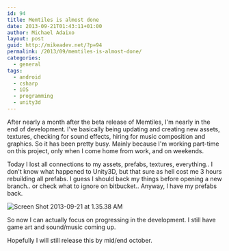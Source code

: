 ```yaml
---
id: 94
title: Memtiles is almost done
date: 2013-09-21T01:43:11+01:00
author: Michael Adaixo
layout: post
guid: http://mikeadev.net/?p=94
permalink: /2013/09/memtiles-is-almost-done/
categories:
  - general
tags:
  - android
  - csharp
  - iOS
  - programming
  - unity3d
---
```

After nearly a month after the beta release of Memtiles, I'm nearly in the end of development. I've basically being updating and creating new assets, textures, checking for sound effects, hiring for music composition and graphics. So it has been pretty busy. Mainly because I'm working part-time on this project, only when I come home from work, and on weekends.

Today I lost all connections to my assets, prefabs, textures, everything.. I don't know what happened to Unity3D, but that sure as hell cost me 3 hours rebuilding all prefabs. I guess I should back my things before opening a new branch.. or check what to ignore on bitbucket.. Anyway, I have my prefabs back.

<img class="img-fluid " src="http://mikeadev.net/content/img/Screen-Shot-2013-09-21-at-1.35.38-AM.png" alt="Screen Shot 2013-09-21 at 1.35.38 AM"/> 

So now I can actually focus on progressing in the development. I still have game art and sound/music coming up.

Hopefully I will still release this by mid/end october.